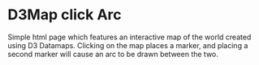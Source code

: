 # D3Map click Arc

Simple html page which features an interactive map of the world created using D3 Datamaps. Clicking on the map places a marker, and placing a second marker will cause an arc to be drawn between the two.
